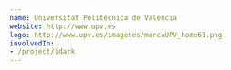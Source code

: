```yaml
---
name: Universitat Politècnica de València
website: http://www.upv.es
logo: http://www.upv.es/imagenes/marcaUPV_home61.png
involvedIn:
- /project/idark
---
```

